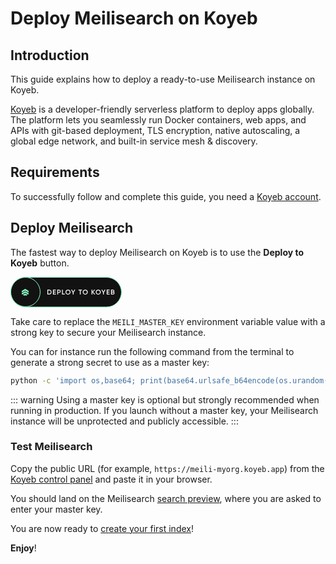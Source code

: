 # Deploy Meilisearch on Koyeb

## Introduction

This guide explains how to deploy a ready-to-use Meilisearch instance on Koyeb.

[Koyeb](https://www.koyeb.com) is a developer-friendly serverless platform to deploy apps globally. The platform lets you seamlessly run Docker containers, web apps, and APIs with git-based deployment, TLS encryption, native autoscaling, a global edge network, and built-in service mesh & discovery.

## Requirements

To successfully follow and complete this guide, you need a [Koyeb account](https://app.koyeb.com).

## Deploy Meilisearch

The fastest way to deploy Meilisearch on Koyeb is to use the **Deploy to Koyeb** button.

[<svg xmlns="http://www.w3.org/2000/svg" width="178" height="49" viewBox="0 0 178 49" fill="none"><rect x="0.5" y="0.5" width="177" height="47.5455" rx="23.7727" fill="#121212" stroke="#87FCC4"/><rect x="0.5" y="0.5" width="47" height="47" rx="23.5" fill="#121212" stroke="#87FCC4"/><path d="M61.99 20.3C63.046 20.3 63.9224 20.6703 64.619 21.411C65.323 22.1516 65.675 23.0646 65.675 24.15C65.675 25.228 65.323 26.141 64.619 26.889C63.9224 27.6296 63.046 28 61.99 28H58.965V20.3H61.99ZM61.99 26.79C62.716 26.79 63.3064 26.5406 63.761 26.042C64.223 25.5433 64.454 24.9126 64.454 24.15C64.454 23.38 64.223 22.7493 63.761 22.258C63.3064 21.7593 62.716 21.51 61.99 21.51H60.23V26.79H61.99Z" fill="white"/><path d="M69.1933 26.79H72.6033V28H67.9283V20.3H72.5483V21.51H69.1933V23.512H72.2733V24.711H69.1933V26.79Z" fill="white"/><path d="M77.6993 20.3C78.4253 20.3 79.0303 20.542 79.5143 21.026C80.0056 21.51 80.2513 22.1113 80.2513 22.83C80.2513 23.5413 80.0056 24.1426 79.5143 24.634C79.0303 25.118 78.4253 25.36 77.6993 25.36H76.1263V28H74.8613V20.3H77.6993ZM77.6993 24.172C78.0733 24.172 78.3813 24.0473 78.6233 23.798C78.8653 23.5413 78.9863 23.2186 78.9863 22.83C78.9863 22.4413 78.8653 22.1223 78.6233 21.873C78.3813 21.6163 78.0733 21.488 77.6993 21.488H76.1263V24.172H77.6993Z" fill="white"/><path d="M83.7146 26.79H86.8496V28H82.4496V20.3H83.7146V26.79Z" fill="white"/><path d="M94.8293 26.988C94.0593 27.758 93.117 28.143 92.0023 28.143C90.8877 28.143 89.9417 27.758 89.1643 26.988C88.3943 26.2106 88.0093 25.2646 88.0093 24.15C88.0093 23.0353 88.3943 22.093 89.1643 21.323C89.9417 20.5456 90.8877 20.157 92.0023 20.157C93.117 20.157 94.0593 20.5456 94.8293 21.323C95.6067 22.093 95.9953 23.0353 95.9953 24.15C95.9953 25.2646 95.6067 26.2106 94.8293 26.988ZM90.0553 26.13C90.5833 26.6506 91.2323 26.911 92.0023 26.911C92.7723 26.911 93.4177 26.6506 93.9383 26.13C94.4663 25.602 94.7303 24.942 94.7303 24.15C94.7303 23.358 94.4663 22.7016 93.9383 22.181C93.4177 21.653 92.7723 21.389 92.0023 21.389C91.2323 21.389 90.5833 21.653 90.0553 22.181C89.5347 22.7016 89.2743 23.358 89.2743 24.15C89.2743 24.942 89.5347 25.602 90.0553 26.13Z" fill="white"/><path d="M103.619 20.3L100.935 24.942V28H99.6704V24.942L96.9864 20.3H98.4274L100.308 23.71L102.178 20.3H103.619Z" fill="white"/><path d="M114.402 20.3V21.51H112.235V28H110.97V21.51H108.792V20.3H114.402Z" fill="white"/><path d="M122.432 26.988C121.662 27.758 120.72 28.143 119.605 28.143C118.491 28.143 117.545 27.758 116.767 26.988C115.997 26.2106 115.612 25.2646 115.612 24.15C115.612 23.0353 115.997 22.093 116.767 21.323C117.545 20.5456 118.491 20.157 119.605 20.157C120.72 20.157 121.662 20.5456 122.432 21.323C123.21 22.093 123.598 23.0353 123.598 24.15C123.598 25.2646 123.21 26.2106 122.432 26.988ZM117.658 26.13C118.186 26.6506 118.835 26.911 119.605 26.911C120.375 26.911 121.021 26.6506 121.541 26.13C122.069 25.602 122.333 24.942 122.333 24.15C122.333 23.358 122.069 22.7016 121.541 22.181C121.021 21.653 120.375 21.389 119.605 21.389C118.835 21.389 118.186 21.653 117.658 22.181C117.138 22.7016 116.877 23.358 116.877 24.15C116.877 24.942 117.138 25.602 117.658 26.13Z" fill="white"/><path d="M135.51 28H134.003L130.967 24.337V28H129.702V20.3H130.967V23.754L133.893 20.3H135.4L132.287 24.051L135.51 28Z" fill="white"/><path d="M143.21 26.988C142.44 27.758 141.498 28.143 140.383 28.143C139.268 28.143 138.322 27.758 137.545 26.988C136.775 26.2106 136.39 25.2646 136.39 24.15C136.39 23.0353 136.775 22.093 137.545 21.323C138.322 20.5456 139.268 20.157 140.383 20.157C141.498 20.157 142.44 20.5456 143.21 21.323C143.987 22.093 144.376 23.0353 144.376 24.15C144.376 25.2646 143.987 26.2106 143.21 26.988ZM138.436 26.13C138.964 26.6506 139.613 26.911 140.383 26.911C141.153 26.911 141.798 26.6506 142.319 26.13C142.847 25.602 143.111 24.942 143.111 24.15C143.111 23.358 142.847 22.7016 142.319 22.181C141.798 21.653 141.153 21.389 140.383 21.389C139.613 21.389 138.964 21.653 138.436 22.181C137.915 22.7016 137.655 23.358 137.655 24.15C137.655 24.942 137.915 25.602 138.436 26.13Z" fill="white"/><path d="M152 20.3L149.316 24.942V28H148.051V24.942L145.367 20.3H146.808L148.689 23.71L150.559 20.3H152Z" fill="white"/><path d="M155.193 26.79H158.603V28H153.928V20.3H158.548V21.51H155.193V23.512H158.273V24.711H155.193V26.79Z" fill="white"/><path d="M165.393 24.007C165.73 24.183 165.994 24.425 166.185 24.733C166.376 25.041 166.471 25.3966 166.471 25.8C166.471 26.4306 166.247 26.955 165.8 27.373C165.353 27.791 164.806 28 164.161 28H160.861V20.3H163.919C164.55 20.3 165.081 20.5053 165.514 20.916C165.954 21.3193 166.174 21.8253 166.174 22.434C166.174 23.1013 165.914 23.6256 165.393 24.007ZM163.919 21.488H162.126V23.512H163.919C164.198 23.512 164.432 23.4166 164.623 23.226C164.814 23.028 164.909 22.786 164.909 22.5C164.909 22.214 164.814 21.9756 164.623 21.785C164.432 21.587 164.198 21.488 163.919 21.488ZM164.161 26.812C164.454 26.812 164.7 26.7093 164.898 26.504C165.103 26.2913 165.206 26.0346 165.206 25.734C165.206 25.4333 165.103 25.1803 164.898 24.975C164.7 24.7623 164.454 24.656 164.161 24.656H162.126V26.812H164.161Z" fill="white"/><path d="M23.4965 21.6479L29 24.8168V22.1724L23.493 19L18 22.1759V24.8238L23.4965 21.6479Z" fill="#87FCC4"/><path d="M28.1197 28.0036L29 27.4859V25.8626L23.493 22.6866L18 25.8626V27.4929L18.8803 28.0036L23.493 25.3346L28.1197 28.0036Z" fill="#87FCC4"/><path d="M23.4965 29.088L24.8942 29.8944L27.1902 28.5738L23.493 26.4401L19.8099 28.5738L22.1055 29.8944L23.4965 29.088Z" fill="#87FCC4"/></svg>](https://app.koyeb.com/deploy?type=docker&image=getmeili/meilisearch&name=meilisearch-on-koyeb&ports=7700;http;/&env[MEILI_MASTER_KEY]=REPLACE_ME_WITH_A_STRONG_KEY)

Take care to replace the `MEILI_MASTER_KEY` environment variable value with a strong key to secure your Meilisearch instance.

You can for instance run the following command from the terminal to generate a strong secret to use as a master key:

```bash
python -c 'import os,base64; print(base64.urlsafe_b64encode(os.urandom(32)).decode())'
```

::: warning
Using a master key is optional but strongly recommended when running in production. If you launch without a master key, your Meilisearch instance will be unprotected and publicly accessible.
:::

### Test Meilisearch

Copy the public URL (for example, `https://meili-myorg.koyeb.app`) from the [Koyeb control panel](https://app.koyeb.com) and paste it in your browser.

You should land on the Meilisearch [search preview](/learn/what_is_meilisearch/search_preview.md), where you are asked to enter your master key.

You are now ready to [create your first index](/learn/getting_started/quick_start.md)!

**Enjoy**!
